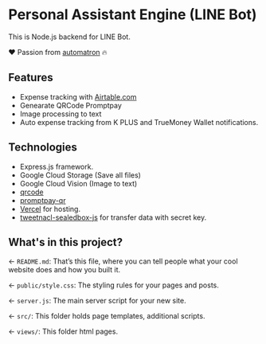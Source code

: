 # Personal Assistant Engine (LINE Bot)

This is Node.js backend for LINE Bot.

❤️ Passion from [automatron](https://github.com/dtinth/automatron) 🔥

## Features

- Expense tracking with [Airtable.com](https://www.airtable.com/)
- Genearate QRCode Promptpay
- Image processing to text
- Auto expense tracking from K PLUS and TrueMoney Wallet  notifications.

## Technologies

- Express.js framework.
- Google Cloud Storage (Save all files)
- Google Cloud Vision (Image to text)
- [qrcode](https://www.npmjs.com/package/qrcode)
- [promptpay-qr](https://www.npmjs.com/package/promptpay-qr)
- [Vercel](https://vercel.com/) for hosting.
- [tweetnacl-sealedbox-js](https://www.npmjs.com/package/tweetnacl-sealedbox-js) for transfer data with secret key.

## What's in this project?

← `README.md`: That’s this file, where you can tell people what your cool website does and how you built it.

← `public/style.css`: The styling rules for your pages and posts.

← `server.js`: The main server script for your new site.

← `src/`: This folder holds page templates, additional scripts.

← `views/`: This folder html pages.


